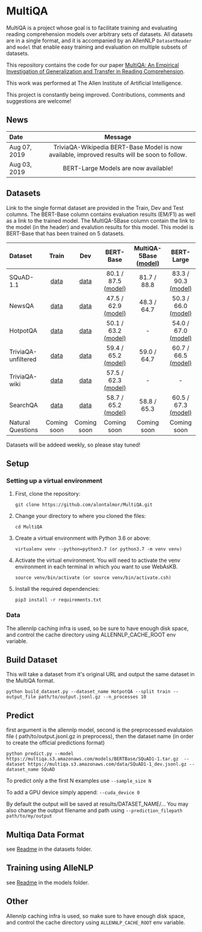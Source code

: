 # MultiQA

MultiQA is a project whose goal is to facilitate training and evaluating reading
comprehension models over arbitrary sets of datasets.
All datasets are in a single format, and it is accompanied by
an AllenNLP `DatasetReader` and `model` that enable easy training and evaluation
on multiple subsets of datasets.

This repository contains the code for our paper [MultiQA: An Empirical Investigation of Generalization and Transfer in Reading Comprehension](https://arxiv.org/abs/1905.13453).

This work was performed at The Allen Institute of Artificial Intelligence.   

This project is constantly being improved. Contributions, comments and suggestions are welcome!

## News

| Date | Message
| :----- | :-----:
| Aug 07, 2019 | TriviaQA-Wikipedia BERT-Base Model is now available, improved results will be soon to follow. 
| Aug 03, 2019 | BERT-Large Models are now available! 


## Datasets

Link to the single format dataset are provided in the Train, Dev and Test columns.
The BERT-Base column contains evaluation results (EM/F1) as well as a link to the trained model. 
The MultiQA-5Base column contain the link to the model (in the header) and evalution results for this model. This model is BERT-Base that has been trained on 5 datasets. 

| Dataset | Train | Dev | BERT-Base | MultiQA-5Base [(model)](https://multiqa.s3.amazonaws.com/models/BERTBase/SQuAD1-1_HotpotQA_NewsQA_TriviaQA_unfiltered_SearchQA__full.tar.gz) | BERT-Large | 
| :----- | :-----:|  :------------------: | :------------------: | :------------------: |  :------------------: | 
| SQuAD-1.1 | [data](https://multiqa.s3.amazonaws.com/data/SQuAD1-1_train.jsonl.gz) | [data](https://multiqa.s3.amazonaws.com/data/SQuAD1-1_dev.jsonl.gz) | 80.1 / 87.5 [(model)](https://multiqa.s3.amazonaws.com/models/BERTBase/SQuAD1-1.tar.gz) | 81.7 / 88.8 | 83.3 / 90.3 [(model)](https://multiqa.s3.amazonaws.com/models/BERTLarge/SQuAD1-1.tar.gz)  | 
| NewsQA | [data](https://multiqa.s3.amazonaws.com/data/NewsQA_train.jsonl.gz) | [data](https://multiqa.s3.amazonaws.com/data/NewsQA_dev.jsonl.gz) | 47.5 / 62.9 [(model)](https://multiqa.s3.amazonaws.com/models/BERTBase/NewsQA.tar.gz) | 48.3 / 64.7 | 50.3 / 66.0 [(model)](https://multiqa.s3.amazonaws.com/models/BERTLarge/NewsQA.tar.gz)  |  
| HotpotQA | [data](https://multiqa.s3.amazonaws.com/data/HotpotQA_train.jsonl.gz) | [data](https://multiqa.s3.amazonaws.com/data/HotpotQA_dev.jsonl.gz) | 50.1 / 63.2 [(model)](https://multiqa.s3.amazonaws.com/models/BERTBase/HotpotQA.tar.gz) | - | 54.0 / 67.0 [(model)](https://multiqa.s3.amazonaws.com/models/BERTLarge/HotpotQA.tar.gz) |  
| TriviaQA-unfiltered | [data](https://multiqa.s3.amazonaws.com/data/TriviaQA_unfiltered_train.jsonl.gz) | [data](https://multiqa.s3.amazonaws.com/data/TriviaQA_unfiltered_dev.jsonl.gz) | 59.4 / 65.2 [(model)](https://multiqa.s3.amazonaws.com/models/BERTBase/TriviaQA_unfiltered.tar.gz) | 59.0 / 64.7 | 60.7 / 66.5 [(model)](https://multiqa.s3.amazonaws.com/models/BERTLarge/TriviaQA_unfiltered.tar.gz)  |  
| TriviaQA-wiki | [data](https://multiqa.s3.amazonaws.com/data/TriviaQA_wiki_train.jsonl.gz) | [data](https://multiqa.s3.amazonaws.com/data/TriviaQA_wiki_dev.jsonl.gz) | 57.5 / 62.3 [(model)](https://multiqa.s3.amazonaws.com/models/BERTBase/TriviaQA_wiki.tar.gz) | -  | -  |  
| SearchQA | [data](https://multiqa.s3.amazonaws.com/data/SearchQA_train.jsonl.gz) | [data](https://multiqa.s3.amazonaws.com/data/SearchQA_dev.jsonl.gz) | 58.7 / 65.2 [(model)](https://multiqa.s3.amazonaws.com/models/BERTBase/SearchQA.tar.gz) | 58.8 / 65.3 | 60.5 / 67.3 [(model)](https://multiqa.s3.amazonaws.com/models/BERTLarge/SearchQA.tar.gz)  |  
| Natural Questions | Coming soon | Coming soon | Coming soon | Coming soon | Coming soon |  

Datasets will be addeed weekly, so please stay tuned!
 
 
## Setup

### Setting up a virtual environment

1.  First, clone the repository:

    ```
    git clone https://github.com/alontalmor/MultiQA.git
    ```

2.  Change your directory to where you cloned the files:

    ```
    cd MultiQA
    ```

3.  Create a virtual environment with Python 3.6 or above:

    ```
    virtualenv venv --python=python3.7 (or python3.7 -m venv venv)
    ```

4.  Activate the virtual environment. You will need to activate the venv environment in each terminal in which you want to use WebAsKB.

    ```
    source venv/bin/activate (or source venv/bin/activate.csh)
    ```
5.  Install the required dependencies:

    ```
    pip3 install -r requirements.txt
    ```

### Data

The allennlp caching infra is used, so be sure to have enough disk space, and control the cache directory using ALLENNLP_CACHE_ROOT env variable.

## Build Dataset
    
   This will take a dataset from it's original URL and output the same dataset in the MultiQA format.  
   
  `python build_dataset.py --dataset_name HotpotQA --split train --output_file path/to/output.jsonl.gz --n_processes 10`


## Predict 

first argument is the allennlp model, second is the preprocessed evalutaion file ( path/to/output.jsonl.gz in preprocess), then the dataset name (in order to create the official predictions format) 

 `python predict.py --model https://multiqa.s3.amazonaws.com/models/BERTBase/SQuAD1-1.tar.gz  --dataset https://multiqa.s3.amazonaws.com/data/SQuAD1-1_dev.jsonl.gz --dataset_name SQuAD`
 
 To predict only a the first N examples use `--sample_size N`
 
 To add a GPU device simply append: `--cuda_device 0`
 
 By default the output will be saved at results/DATASET_NAME/...  You may also change the output filename and path using `--prediction_filepath path/to/my/output`
 
 
## Multiqa Data Format
see [Readme](https://github.com/alontalmor/multiqa/blob/master/datasets/README.md) in the datasets folder.

## Training using AlleNLP
see [Readme](https://github.com/alontalmor/multiqa/blob/master/models/README.md) in the models folder.

## Other

Allennlp caching infra is used, so make sure to have enough disk space, and control the cache directory using `ALLENNLP_CACHE_ROOT` env variable.





